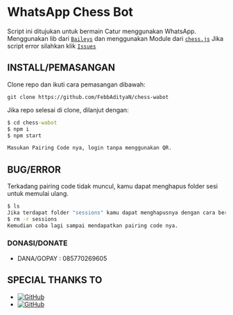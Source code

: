 # WhatsApp Chess Bot
Script ini ditujukan untuk bermain Catur menggunakan WhatsApp.
Menggunakan lib dari [`Baileys`](https://github.com/whiskeysockets/baileys)
dan menggunakan Module dari [`chess.js`](https://npmjs.com/package/chess.js)
Jika script error silahkan klik [`Issues`](https://github.com/FebbAdityaN/chess-wabot/issues/new)
## INSTALL/PEMASANGAN
Clone repo dan ikuti cara pemasangan dibawah:
```
git clone https://github.com/FebbAdityaN/chess-wabot
```
Jika repo selesai di clone, dilanjut dengan:
```cmd
$ cd chess-wabot
$ npm i
$ npm start

Masukan Pairing Code nya, login tanpa menggunakan QR.
```
## BUG/ERROR
Terkadang pairing code tidak muncul, kamu dapat menghapus folder sesi untuk memulai ulang.
```cmd
$ ls
Jika terdapat folder "sessions" kamu dapat menghapusnya dengan cara berikut:
$ rm -r sessions
Kemudian coba lagi sampai mendapatkan pairing code nya.
```
### DONASI/DONATE
* DANA/GOPAY : 085770269605
## SPECIAL THANKS TO
* <a href="https://github.com/whiskeysockets/Baileys"><img alt="GitHub" src="https://img.shields.io/badge/baileys-%23121011.svg?&style=for-the-badge&logo=github&logoColor=white"/></a>
* <a href="https://github.com/rzkyydev"><img alt="GitHub" src="https://img.shields.io/badge/rzkyydev-%23121011.svg?&style=for-the-badge&logo=github&logoColor=white"/></a>

